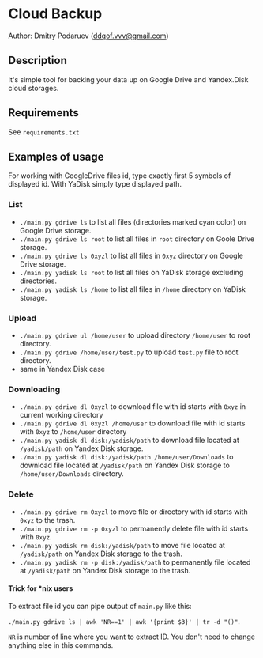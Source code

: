 # Cloud Backup

Author: Dmitry Podaruev (ddqof.vvv@gmail.com)

## Description

It's simple tool for backing your data up on Google Drive and Yandex.Disk cloud storages.

## Requirements

See `requirements.txt`

## Examples of usage

For working with GoogleDrive files id, type exactly first 5 symbols of displayed id. 
With YaDisk simply type displayed path.

### List
* `./main.py gdrive ls` to list all files (directories marked cyan color) on Google Drive storage.
* `./main.py gdrive ls root` to list all files in `root` directory on Goole Drive storage.
* `./main.py gdrive ls 0xyzl` to list all files in `0xyz` directory on Google Drive storage.
* `./main.py yadisk ls root` to list all files on YaDisk storage excluding directories.
* `./main.py yadisk ls /home` to list all files in `/home` directory on YaDisk storage.


### Upload
* `./main.py gdrive ul /home/user` to upload directory `/home/user` to root directory.
* `./main.py gdrive /home/user/test.py` to upload `test.py` file to root directory.
* same in Yandex Disk case

### Downloading
* `./main.py gdrive dl 0xyzl` to download file with id starts with `0xyz` in current working directory
* `./main.py gdrive dl 0xyzl /home/user` to download file with id starts with `0xyz` to `/home/user` directory
* `./main.py yadisk dl disk:/yadisk/path` to download file located at `/yadisk/path` on Yandex Disk storage.
* `./main.py yadisk dl disk:/yadisk/path /home/user/Downloads` to download file located at
 `/yadisk/path` on Yandex Disk storage to `/home/user/Downloads` directory.


### Delete
* `./main.py gdrive rm 0xyzl` to move file or directory with id starts with `0xyz` to the trash.
* `./main.py gdrive rm -p 0xyzl` to permanently delete file with id starts with `0xyz`. 
* `./main.py yadisk rm disk:/yadisk/path` to move file located at `/yadisk/path` on Yandex Disk storage to the trash.
* `./main.py yadisk rm -p disk:/yadisk/path` to permanently file located at `/yadisk/path` on Yandex Disk storage to the trash.

#### Trick for *nix users
To extract file id you can pipe output of `main.py` like this:

`./main.py gdrive ls | awk 'NR==1' | awk '{print $3}' | tr -d "()"`.

`NR` is number of line where you want to extract ID. You don't
need to change anything else in this commands.
